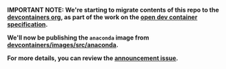 **IMPORTANT NOTE: We're starting to migrate contents of this repo to the
[devcontainers org](https://github.com/devcontainers), as part of the work on
the [open dev container specification](https://containers.dev).**

**We'll now be publishing the `anaconda` image from
[devcontainers/images/src/anaconda](https://github.com/devcontainers/images/tree/main/src/anaconda).**

**For more details, you can review the
[announcement issue](https://github.com/microsoft/vscode-dev-containers/issues/1589).**
